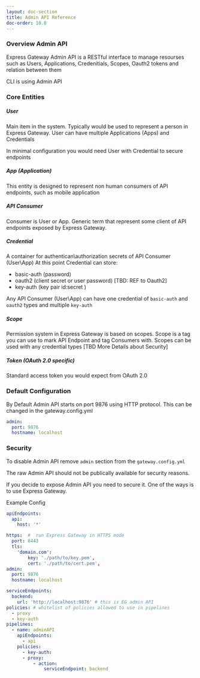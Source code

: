 ```yaml
---
layout: doc-section
title: Admin API Reference
doc-order: 10.0
---
```


### Overview Admin API

Express Gateway Admin API is a RESTful interface to manage resourses such as Users, Applications, Credenitials, Scopes, Oauth2 tokens and relation between them  

CLI is using Admin API

### Core Entities

##### User
Main item in the system. Typically would be used to represent a person in Express Gateway.
User can have multiple Applications (Apps) and Credentials

In minimal configuration you would need User with Credential to secure endpoints 

##### App (Application)
This entity is designed to represent non human consumers of API endpoints, such as mobile application

##### API Consumer
Consumer is User or App. Generic term that represent some client of API endpoints exposed by Express Gateway.     

##### Credential
A container for authentican\authorization secrets of API Consumer (User\App)
At this point Credential can store:
- basic-auth (password)
- oauth2 (client secret or user password) [TBD: REF to Oauth2]
- key-auth (key pair id:secret )

Any API Consumer (User\App) can have one credential of `basic-auth` and `oauth2` types and multiple `key-auth`

##### Scope
Permission system in Express Gateway is based on scopes. 
Scope is a tag you can use to mark API Endpoint and tag Consumers with.
Scopes can be used with any credential types
[TBD More Details about Security]

##### Token (OAuth 2.0 specific)
Standard access token you would expect from OAuth 2.0

### Default Configuration
By Default Admin API starts on port 9876 using HTTP protocol.
This can be changed in the gateway.config.yml 

```yml
admin:
  port: 9876
  hostname: localhost
```

### Security
To disable Admin API remove `admin` section from the `gateway.config.yml`

The raw Admin API should not be publically available for security reasons.

If you decide to expose Admin API you need to secure it. 
One of the ways is to use Express Gateway.

Example Config 
```yml
apiEndpoints:
  api:
    host: '*'

https:  #  run Express Gateway in HTTPS mode
  port: 8443
  tls: 
    'domain.com': 
        key: './path/to/key.pem', 
        cert: './path/to/cert.pem',
admin:
  port: 9876
  hostname: localhost

serviceEndpoints:
  backend:
    url: 'http://localhost:9876' # this is EG admin API
policies: # whitelist of policies allowed to use in pipelines
  - proxy
  - key-auth
pipelines:
  - name: adminAPI
    apiEndpoints:
      - api
    policies:
      - key-auth:
      - proxy:
          - action:
              serviceEndpoint: backend

```